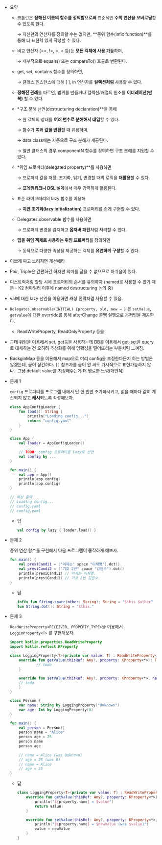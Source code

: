 - 요약
    - 코틀린은 **정해진 이름의 함수를 정의함으로써** 표준적인 **수학 연산을 오버로딩**할 수 있도록 한다.
        
        → 자신만의 연산자를 정의할 수는 없지만, **중위 함수(infix function)**를 통해 더 표현력 있게 작성할 수 있다.
        
    - 비교 연산자 (==, !=, >, < 등)는 **모든 객체에 사용 가능**하며,
        
        → 내부적으로 equals() 또는 compareTo() 호출로 변환된다.
        
    - get, set, contains 함수를 정의하면,
        
        → 클래스 인스턴스에 대해 [ ], in 연산자를 **컬렉션처럼** 사용할 수 있다.
        
    - **정해진 관례**를 따르면, 범위를 만들거나 컬렉션/배열의 원소를 **이터레이션(반복)** 할 수 있다.
    - *구조 분해 선언(destructuring declaration)**을 통해
        
        → 한 객체의 상태를 **여러 변수로 분해해서 대입**할 수 있다.
        
        → 함수가 **여러 값을 반환**할 때 유용하며,
        
        → data class에는 자동으로 구조 분해가 제공된다.
        
        → 일반 클래스의 경우 componentN 함수를 정의하면 구조 분해를 지원할 수 있다.
        
    - *위임 프로퍼티(delegated property)**를 사용하면
        
        → 프로퍼티 값을 저장, 초기화, 읽기, 변경할 때의 로직을 **재활용**할 수 있다.
        
        → **프레임워크나 DSL 설계**에서 매우 강력하게 활용된다.
        
    - 표준 라이브러리의 lazy 함수를 이용해
        
        → **지연 초기화(lazy initialization)** 프로퍼티를 쉽게 구현할 수 있다.
        
    - Delegates.observable 함수를 사용하면
        
        → 프로퍼티 변경을 감지하고 **옵저버 패턴**처럼 처리할 수 있다.
        
    - **맵을 위임 객체로 사용하는 위임 프로퍼티**를 정의하면
        
        → 동적으로 다양한 속성을 제공하는 객체를 **유연하게 구성**할 수 있다.
        
- 이쁘게 짜고 느려지면 개선해라
- Pair, Triple은 간편하긴 하지만 의미를 담을 수 없으므로 아쉬움이 있다.
- 디스트럭처링 할당 시에 프로퍼티의 순서를 유의하자 (named로 사용할 수 없기 때문 - K2 컴파일러 이후에 named destructuring 논의 중)
- val에 대한 lazy 선언을 이용하면 캐싱 전략처럼 사용할 수 있음.
- `Delegates.observable(INITIAL) {property, old, new → }` 은 `setValue`, `getValue`에 대한 override를 통해 afterChange 콜백 실행으로 옵저빙을 제공한다.
    - ReadWriteProperty, ReadOnlyProperty 등을
- 근데 위임을 이용해서 set, get등을 사용하는데 DB를 이용해서 get-set을 query로 대체하는 건 오히려 추상화를 위해 명확성을 떨어뜨리는 부분처럼 느껴짐.
- BackginMap 등을 이용해서 map으로 미리 config을 조정한다든지 하는 방법은 알겠는데, 굳이 싶긴하다. `[]` 참조자를 굳이 안 써도 가시적으로 표현가능하지 않나.. 그냥 default value를 지정해주는게 더 명료한 느낌(개인적)

- 문제 1
    
    `config` 프로퍼티를 프로그램 내에서 단 한 번만 초기화시키고, 읽을 때마다 값이 계산되지 않고 **캐시**되도록 작성해보자.
    
    ```kotlin
    class AppConfigLoader {
        fun load(): String {
            println("Loading config...")
            return "config.yaml"
        }
    }
    
    class App {
        val loader = AppConfigLoader()
    
        // TODO: config 프로퍼티를 lazy로 선언
        val config by ...
    }
    
    fun main() {
        val app = App()
        println(app.config)
        println(app.config)
    }
    
    // 예상 출력
    // Loading config...
    // config.yaml
    // config.yaml
    ```
    
    - 답
        
        ```kotlin
        val config by lazy { loader.load() }
        ```
        

- 문제 2
    
    중위 연산 함수를 구현해서 다음 프로그램이 동작하게 해보자.
    
    ```kotlin
    fun main() {
        val presiCandi1 = ("이제는" space "이재명").dot()
        val presiCandi2 = ("기호 2번" space "김문수").dot()
        println(presiCandi1) // 이제는 이재명.
        println(presiCandi2) // 기호 2번 김문수.
    }
    ```
    
    - 답
        
        ```kotlin
        infix fun String.space(other: String): String = "$this $other"
        fun String.dot(): String = "$this."
        ```
        

- 문제 3
    
    `ReadWriteProperty<RECEIVER, PROPERTY_TYPE>`을 이용해서 `LogginProperty<T>` 를 구현해보자.
    
    ```kotlin
    import kotlin.properties.ReadWriteProperty
    import kotlin.reflect.KProperty
    
    class LoggingProperty<T>(private var value: T) : ReadWriteProperty<Any?, T> {
        override fun getValue(thisRef: Any?, property: KProperty<*>): T {
    			// todo
        }
    
        override fun setValue(thisRef: Any?, property: KProperty<*>, newValue: T) {
        // todo
        }
    }
    
    class Person {
        var name: String by LoggingProperty("Unknown")
        var age: Int by LoggingProperty(0)
    }
    
    fun main() {
        val person = Person()
        person.name = "Alice"
        person.age = 25
        person.name
        person.age
        
        // name = Alice (was Unknown)
        // age = 25 (was 0)
        // name = Alice
        // age = 25
    }
    ```
    
    - 답
        
        ```kotlin
        class LoggingProperty<T>(private var value: T) : ReadWriteProperty<Any?, T> {
            override fun getValue(thisRef: Any?, property: KProperty<*>): T {
                println("${property.name} = $value")
                return value
            }
        
            override fun setValue(thisRef: Any?, property: KProperty<*>, newValue: T) {
                println("${property.name} = $newValue (was $value)")
                value = newValue
            }
        }
        ```
